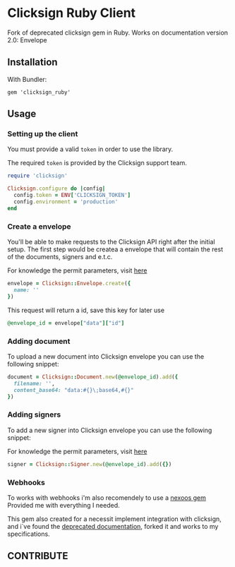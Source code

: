 # Clicksign Ruby Client

Fork of deprecated clicksign gem in Ruby.
Works on documentation version 2.0: Envelope

## Installation

With Bundler:

```
gem 'clicksign_ruby'
```

## Usage

### Setting up the client

You must provide a valid `token` in order to use the library.

The required `token` is provided by the Clicksign support team.

```ruby
require 'clicksign'

Clicksign.configure do |config|
  config.token = ENV['CLICKSIGN_TOKEN']
  config.environment = 'production'
end
```

### Create a envelope

You'll be able to make requests to the Clicksign API right after the initial setup. The first step would be createa a envelope that will contain the rest of the documents, signers and e.t.c.

For knowledge the permit parameters, visit [here](https://developers.clicksign.com/docs/criar-envelope)
```ruby
envelope = Clicksign::Envelope.create({
  name: ''
})
```

This request will return a id, save this key for later use
```ruby
@envelope_id = envelope["data"]["id"]
```

### Adding document

To upload a new document into Clicksign envelope you can use the following snippet:

```ruby
document = Clicksign::Document.new(@envelope_id).add({
  filename: '',
  content_base64: "data:#{}\;base64,#{}"
})
```

### Adding signers

To add a new signer into Clicksign envelope you can use the following snippet:

For knowledge the permit parameters, visit [here](https://developers.clicksign.com/docs/adicionar-novo-signat%C3%A1rio-no-envelope)
```ruby
signer = Clicksign::Signer.new(@envelope_id).add({})
```

### Webhooks

To works with webhooks i'm also recomendely to use a [nexoos gem](https://github.com/NexoosBR/clicksign-webhooks)
Provided me with everything I needed.

This gem also created for a necessit implement integration with clicksign, and i`ve found the [deprecated documentation](https://github.com/clicksign/clicksign-ruby), forked it and works to my specifications.
## CONTRIBUTE
